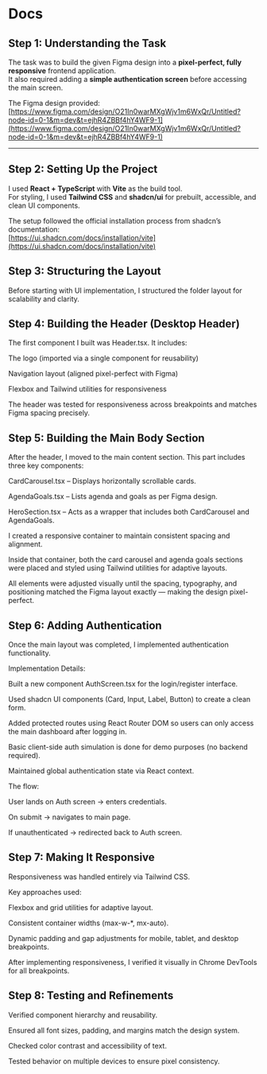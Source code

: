 # Docs

## Step 1: Understanding the Task

The task was to build the given Figma design into a **pixel-perfect, fully responsive** frontend application.  
It also required adding a **simple authentication screen** before accessing the main screen.

The Figma design provided:
[https://www.figma.com/design/O21In0warMXgWjv1m6WxQr/Untitled?node-id=0-1&m=dev&t=ejhR4ZBBf4hY4WF9-1](https://www.figma.com/design/O21In0warMXgWjv1m6WxQr/Untitled?node-id=0-1&m=dev&t=ejhR4ZBBf4hY4WF9-1)

---

## Step 2: Setting Up the Project

I used **React + TypeScript** with **Vite** as the build tool.  
For styling, I used **Tailwind CSS** and **shadcn/ui** for prebuilt, accessible, and clean UI components.

The setup followed the official installation process from shadcn’s documentation:  
[https://ui.shadcn.com/docs/installation/vite](https://ui.shadcn.com/docs/installation/vite)

## Step 3: Structuring the Layout

Before starting with UI implementation, I structured the folder layout for scalability and clarity.

## Step 4: Building the Header (Desktop Header)

The first component I built was Header.tsx.
It includes:

The logo (imported via a single component for reusability)

Navigation layout (aligned pixel-perfect with Figma)

Flexbox and Tailwind utilities for responsiveness

The header was tested for responsiveness across breakpoints and matches Figma spacing precisely.

## Step 5: Building the Main Body Section

After the header, I moved to the main content section.
This part includes three key components:

CardCarousel.tsx – Displays horizontally scrollable cards.

AgendaGoals.tsx – Lists agenda and goals as per Figma design.

HeroSection.tsx – Acts as a wrapper that includes both CardCarousel and AgendaGoals.

I created a responsive container to maintain consistent spacing and alignment.

Inside that container, both the card carousel and agenda goals sections were placed and styled using Tailwind utilities for adaptive layouts.

All elements were adjusted visually until the spacing, typography, and positioning matched the Figma layout exactly — making the design pixel-perfect.

## Step 6: Adding Authentication

Once the main layout was completed, I implemented authentication functionality.

Implementation Details:

Built a new component AuthScreen.tsx for the login/register interface.

Used shadcn UI components (Card, Input, Label, Button) to create a clean form.

Added protected routes using React Router DOM so users can only access the main dashboard after logging in.

Basic client-side auth simulation is done for demo purposes (no backend required).

Maintained global authentication state via React context.

The flow:

User lands on Auth screen → enters credentials.

On submit → navigates to main page.

If unauthenticated → redirected back to Auth screen.

## Step 7: Making It Responsive

Responsiveness was handled entirely via Tailwind CSS.

Key approaches used:

Flexbox and grid utilities for adaptive layout.

Consistent container widths (max-w-*, mx-auto).

Dynamic padding and gap adjustments for mobile, tablet, and desktop breakpoints.

After implementing responsiveness, I verified it visually in Chrome DevTools for all breakpoints.

## Step 8: Testing and Refinements

Verified component hierarchy and reusability.

Ensured all font sizes, padding, and margins match the design system.

Checked color contrast and accessibility of text.

Tested behavior on multiple devices to ensure pixel consistency.
